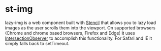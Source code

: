 # st-img

lazy-img is a web component built with [Stencil](https://stenciljs.com/) that allows you to lazy load images as the user scrolls them into the viewport. On supported browsers (Chrome and chrome based browsers, Firefox and Edge) it uses [IntersectionObserver](https://developer.mozilla.org/en-US/docs/Web/API/Intersection_Observer_API) to accomplish this functionality. For Safari and IE it simply falls back to setTimeout.


